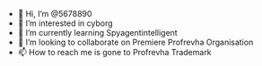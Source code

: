 - 👋 Hi, I’m @5678890
- 👀 I’m interested in cyborg
- 🌱 I’m currently learning Spyagentintelligent
- 💞️ I’m looking to collaborate on Premiere Profrevha Organisation
- 📫 How to reach me is gone to Profrevha Trademark

<!---
5678890/5678890 is a ✨ special ✨ repository because its `README.md` (this file) appears on your GitHub profile.
You can click the Preview link to take a look at your changes.
--->
